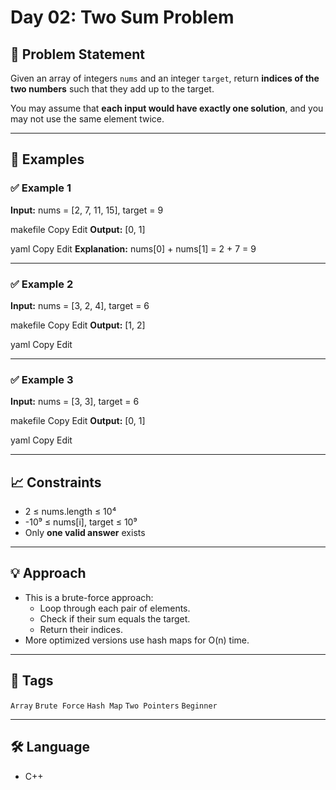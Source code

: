 # Day 02: Two Sum Problem

## 🧩 Problem Statement

Given an array of integers `nums` and an integer `target`, return **indices of the two numbers** such that they add up to the target.

You may assume that **each input would have exactly one solution**, and you may not use the same element twice.

---

## 🧪 Examples

### ✅ Example 1
**Input:**
nums = [2, 7, 11, 15], target = 9

makefile
Copy
Edit
**Output:**
[0, 1]

yaml
Copy
Edit
**Explanation:** nums[0] + nums[1] = 2 + 7 = 9

---

### ✅ Example 2
**Input:**
nums = [3, 2, 4], target = 6

makefile
Copy
Edit
**Output:**
[1, 2]

yaml
Copy
Edit

---

### ✅ Example 3
**Input:**
nums = [3, 3], target = 6

makefile
Copy
Edit
**Output:**
[0, 1]

yaml
Copy
Edit

---

## 📈 Constraints

- 2 ≤ nums.length ≤ 10⁴  
- -10⁹ ≤ nums[i], target ≤ 10⁹  
- Only **one valid answer** exists

---

## 💡 Approach

- This is a brute-force approach:
  - Loop through each pair of elements.
  - Check if their sum equals the target.
  - Return their indices.
- More optimized versions use hash maps for O(n) time.

---

## 🧠 Tags

`Array` `Brute Force` `Hash Map` `Two Pointers` `Beginner`

---

## 🛠️ Language

- C++